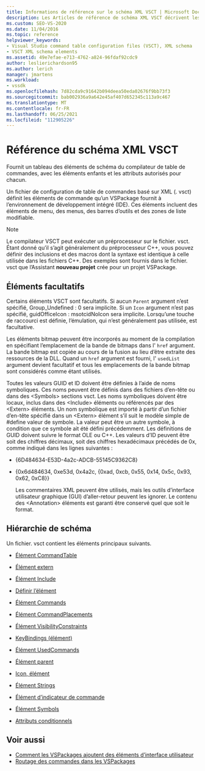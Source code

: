 ```yaml
---
title: Informations de référence sur le schéma XML VSCT | Microsoft Docs
description: Les Articles de référence de schéma XML VSCT décrivent les éléments de schéma du compilateur de table de commandes, avec des attributs et des éléments enfants autorisés pour chacun.
ms.custom: SEO-VS-2020
ms.date: 11/04/2016
ms.topic: reference
helpviewer_keywords:
- Visual Studio command table configuration files (VSCT), XML schema
- VSCT XML schema elements
ms.assetid: 49e7efae-e713-4762-a824-96fdaf92cdc9
author: leslierichardson95
ms.author: lerich
manager: jmartens
ms.workload:
- vssdk
ms.openlocfilehash: 7d82cda9c91642b094deea50eda02676f9bb73f3
ms.sourcegitcommit: bab002936a9a642e45af407d652345c113a9c467
ms.translationtype: MT
ms.contentlocale: fr-FR
ms.lasthandoff: 06/25/2021
ms.locfileid: "112905226"
---
```

# <a name="vsct-xml-schema-reference"></a>Référence du schéma XML VSCT
Fournit un tableau des éléments de schéma du compilateur de table de commandes, avec les éléments enfants et les attributs autorisés pour chacun.

 Un fichier de configuration de table de commandes basé sur XML (. vsct) définit les éléments de commande qu’un VSPackage fournit à l’environnement de développement intégré (IDE). Ces éléments incluent des éléments de menu, des menus, des barres d’outils et des zones de liste modifiable.

> [!NOTE]
> Le compilateur VSCT peut exécuter un préprocesseur sur le fichier. vsct. Étant donné qu’il s’agit généralement du préprocesseur C++, vous pouvez définir des inclusions et des macros dont la syntaxe est identique à celle utilisée dans les fichiers C++. Des exemples sont fournis dans le fichier. vsct que l’Assistant **nouveau projet** crée pour un projet VSPackage.

## <a name="optional-elements"></a>Éléments facultatifs
 Certains éléments VSCT sont facultatifs. Si aucun `Parent` argument n’est spécifié, Group_Undefined : 0 sera implicite. Si un `Icon` argument n’est pas spécifié, guidOfficeIcon : msotcidNoIcon sera implicite. Lorsqu’une touche de raccourci est définie, l’émulation, qui n’est généralement pas utilisée, est facultative.

 Les éléments bitmap peuvent être incorporés au moment de la compilation en spécifiant l’emplacement de la bande de bitmaps dans l' `href` argument. La bande bitmap est copiée au cours de la fusion au lieu d’être extraite des ressources de la DLL. Quand un `href` argument est fourni, l' `usedList` argument devient facultatif et tous les emplacements de la bande bitmap sont considérés comme étant utilisés.

 Toutes les valeurs GUID et ID doivent être définies à l’aide de noms symboliques. Ces noms peuvent être définis dans des fichiers d’en-tête ou dans des \<Symbols> sections vsct. Les noms symboliques doivent être locaux, inclus dans des \<Include> éléments ou référencés par des \<Extern> éléments. Un nom symbolique est importé à partir d’un fichier d’en-tête spécifié dans un \<Extern> élément s’il suit le modèle simple de #define valeur de symbole. La valeur peut être un autre symbole, à condition que ce symbole ait été défini précédemment. Les définitions de GUID doivent suivre le format OLE ou C++. Les valeurs d’ID peuvent être soit des chiffres décimaux, soit des chiffres hexadécimaux précédés de 0x, comme indiqué dans les lignes suivantes :

- {6D484634-E53D-4a2c-ADCB-55145C9362C8}

- {0x6d484634, 0xe53d, 0x4a2c, {0xad, 0xcb, 0x55, 0x14, 0x5c, 0x93, 0x62, 0xC8}}

  Les commentaires XML peuvent être utilisés, mais les outils d’interface utilisateur graphique (GUI) d’aller-retour peuvent les ignorer. Le contenu des \<Annotation> éléments est garanti être conservé quel que soit le format.

## <a name="schema-hierarchy"></a>Hiérarchie de schéma
 Un fichier. vsct contient les éléments principaux suivants.

- [Élément CommandTable](../extensibility/commandtable-element.md)

- [Élément extern](../extensibility/extern-element.md)

- [Élément Include](../extensibility/include-element.md)

- [Définir l’élément](../extensibility/define-element.md)

- [Élément Commands](../extensibility/commands-element.md)

- [Élément CommandPlacements](../extensibility/commandplacements-element.md)

- [Élément VisibilityConstraints](../extensibility/visibilityconstraints-element.md)

- [KeyBindings (élément)](../extensibility/keybindings-element.md)

- [Élément UsedCommands](../extensibility/usedcommands-element.md)

- [Élément parent](../extensibility/parent-element.md)

- [Icon, élément](../extensibility/icon-element.md)

- [Élément Strings](../extensibility/strings-element.md)

- [Élément d’indicateur de commande](../extensibility/command-flag-element.md)

- [Élément Symbols](../extensibility/symbols-element.md)

- [Attributs conditionnels](../extensibility/vsct-xml-schema-conditional-attributes.md)

## <a name="see-also"></a>Voir aussi
- [Comment les VSPackages ajoutent des éléments d’interface utilisateur](../extensibility/internals/how-vspackages-add-user-interface-elements.md)
- [Routage des commandes dans les VSPackages](../extensibility/internals/command-routing-in-vspackages.md)

